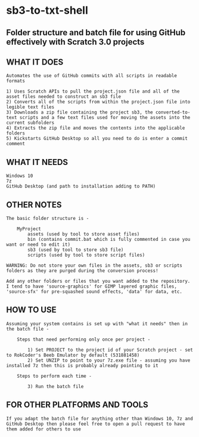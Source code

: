 # sb3-to-txt-shell

Folder structure and batch file for using GitHub effectively with Scratch 3.0 projects
--------------------------------------------------------------------------------------

WHAT IT DOES
------------
    Automates the use of GitHub commits with all scripts in readable formats

    1) Uses Scratch APIs to pull the project.json file and all of the asset files needed to construct an sb3 file
    2) Converts all of the scripts from within the project.json file into legible text files
    3) Downloads a zip file containing the project sb3, the converted-to-text scripts and a few text files used for moving the assets into the current subfolders
    4) Extracts the zip file and moves the contents into the applicable folders
    5) Kickstarts GitHub Desktop so all you need to do is enter a commit comment

WHAT IT NEEDS
-------------
    Windows 10
    7z
    GitHub Desktop (and path to installation adding to PATH)

OTHER NOTES
-----------
    The basic folder structure is -

        MyProject
            assets (used by tool to store asset files)
            bin (contains commit.bat which is fully commented in case you want or need to edit it)
            sb3 (used by tool to store sb3 file)
            scripts (used by tool to store script files)

    WARNING: Do not store your own files in the assets, sb3 or scripts folders as they are purged during the conversion process!

    Add any other folders or files that you want added to the repository. I tend to have 'source-graphics' for GIMP layered graphic files, 'source-sfx' for pre-squashed sound effects, 'data' for data, etc.

HOW TO USE
----------
    Assuming your system contains is set up with "what it needs" then in the batch file -

        Steps that need performing only once per project -

            1) Set PROJECT to the project id of your Scratch project - set to RokCoder's Beeb Emulator by default (531881458)
            2) Set UNZIP to point to your 7z.exe file - assuming you have installed 7z then this is probably already pointing to it

        Steps to perform each time -

            3) Run the batch file

FOR OTHER PLATFORMS AND TOOLS
-----------------------------
    If you adapt the batch file for anything other than Windows 10, 7z and GitHub Desktop then please feel free to open a pull request to have them added for others to use
